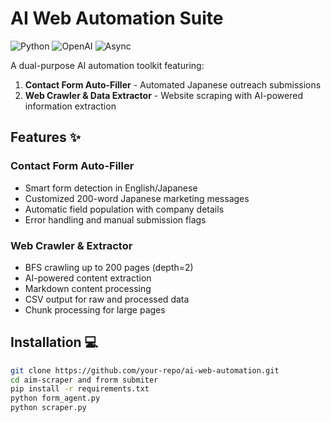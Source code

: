 # AI Web Automation Suite

![Python](https://img.shields.io/badge/Python-3.7%2B-blue)
![OpenAI](https://img.shields.io/badge/OpenAI-GPT--4o-green)
![Async](https://img.shields.io/badge/Async-Web%20Crawler-orange)

A dual-purpose AI automation toolkit featuring:
1. **Contact Form Auto-Filler** - Automated Japanese outreach submissions
2. **Web Crawler & Data Extractor** - Website scraping with AI-powered information extraction

## Features ✨

### Contact Form Auto-Filler
- Smart form detection in English/Japanese
- Customized 200-word Japanese marketing messages
- Automatic field population with company details
- Error handling and manual submission flags

### Web Crawler & Extractor
- BFS crawling up to 200 pages (depth=2)
- AI-powered content extraction
- Markdown content processing
- CSV output for raw and processed data
- Chunk processing for large pages

## Installation 💻

```bash
git clone https://github.com/your-repo/ai-web-automation.git
cd aim-scraper and frorm submiter
pip install -r requirements.txt
python form_agent.py
python scraper.py